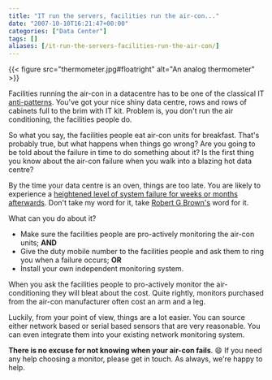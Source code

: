 ```yaml
---
title: "IT run the servers, facilities run the air-con..."
date: "2007-10-10T16:21:47+00:00"
categories: ["Data Center"]
tags: []
aliases: [/it-run-the-servers-facilities-run-the-air-con/]
---
```


{{< figure src="thermometer.jpg#floatright" alt="An analog thermometer" >}}

Facilities running the air-con in a datacentre has to be one of the classical IT [anti-patterns](https://en.wikipedia.org/wiki/Anti-pattern). You've got your nice shiny data centre, rows and rows of cabinets full to the brim with IT kit. Problem is, you don't run the air conditioning, the facilities people do.

So what you say, the facilities people eat air-con units for breakfast. That's probably true, but what happens when things go wrong? Are you going to be told about the failure in time to do something about it? Is the first thing you know about the air-con failure when you walk into a blazing hot data centre?

By the time your data centre is an oven, things are too late. You are likely to experience a [heightened level of system failure for weeks or months afterwards](https://www.openxtra.co.uk/kb/skimp-on-server-room-air-conditioning-at-your-peril.html). Don't take my word for it, take [Robert G Brown's](http://www.phy.duke.edu/~rgb/) word for it.

What can you do about it?

- Make sure the facilities people are pro-actively monitoring the air-con units; **AND**
- Give the duty mobile number to the facilities people and ask them to ring you when a failure occurs; **OR**
- Install your own independent monitoring system.

When you ask the facilities people to pro-actively monitor the air-conditioning they will bleat about the cost. Quite rightly, monitors purchased from the air-con manufacturer often cost an arm and a leg.

Luckily, from your point of view, things are a lot easier. You can source either network based or serial based sensors that are very reasonable. You can even integrate them into your existing network monitoring system.

**There is no excuse for not knowing when your air-con fails**. :smile: If you need any help choosing a monitor, please get in touch. As always, we're happy to help.
